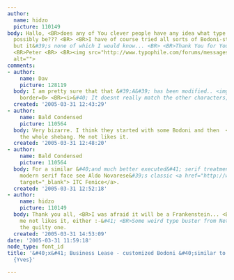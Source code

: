 ```yaml
---
author:
  name: hidzo
  picture: 110149
body: Hallo, <BR>does any of You clever people have any idea what type this could
  possibly be??? <BR> <BR>I have of course tried all sorts of Bodoni-style types etc,
  but it&#39;s none of which I would know... <BR> <BR>Thank You for Your effort! <BR>
  <BR>Peter <BR> <BR><img src="http://www.typophile.com/forums/messages/83/68475.gif"
  alt="">
comments:
- author:
    name: Dav
    picture: 128119
  body: I am pretty sure that that &#39;A&#39; has been modified.. <img src="http://www.typophile.com/forums/clipart/bigsmile.gif"
    border=0> <BR><i>&#40; It doesnt really match the other characters, at all.. &#41;</i>
  created: '2005-03-31 12:43:29'
- author:
    name: Bald Condensed
    picture: 110564
  body: Very bizarre. I think they started with some Bodoni and then  <BR>customised
    the whole shebang. Me not likes it.
  created: '2005-03-31 12:48:20'
- author:
    name: Bald Condensed
    picture: 110564
  body: For a similar &#40;and much better executed&#41; serif treatment on <BR>a
    modern serif face see Aldo Novarese&#39;s classic <a href="http://www.fontshop.com/index.cfm?fuseaction=catalog.fontdetail&amp;displayfontid=LH.899.0.3&amp;attributes.sampleSize=48&amp;sampleText=BUSINESS+LEASE&amp;sampleSize=32"
    target="_blank"> ITC Fenice</a>.
  created: '2005-03-31 12:52:18'
- author:
    name: hidzo
    picture: 110149
  body: Thank you all, <BR>I was afraid it will be a Frankenstein... <BR> <BR>Btw,
    me not likes it, either :-&#41; <BR>Some weird type buster from Netherlands is
    the guilty one.
  created: '2005-03-31 14:53:09'
date: '2005-03-31 11:59:18'
node_type: font_id
title: '&#40;x&#41; Business Lease - customized Bodoni &#40;similar to ITC Fenice&#41;
  {Yves}'

---
```

